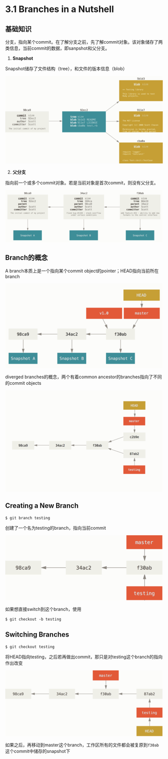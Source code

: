 # 3.1 Branches in a Nutshell

## 基础知识

分支，指向某个commit。在了解分支之前，先了解commit对象。该对象储存了两类信息，当前commit的数据，即sanpshot和父分支。

1. **Snapshot**

Snapshot储存了文件结构（tree），和文件的版本信息（blob）

![image-20190819162259135](assets/section1/image-20190819162259135.png)

2. **父分支**

指向前一个或多个commit对象。若是当前对象是首次commit，则没有父分支。

![image-20190819162129816](assets/section1/image-20190819162129816.png)

## Branch的概念

A branch本质上是一个指向某个commit object的pointer；HEAD指向当前所在branch

![image-20190819163549440](assets/section1/image-20190819163549440.png)

diverged branches的概念，两个有着common ancestor的branches指向了不同的commit objects

![image-20190819164544666](assets/section1/image-20190819164544666.png)



## Creating a New Branch

```
$ git branch testing
```

创建了一个名为testing的branch，指向当前commit

![image-20190819163709917](assets/section1/image-20190819163709917.png)

如果想直接switch到这个branch，使用

```
$ git checkout -b testing
```



## Switching Branches

```
$ git checkout testing
```

将HEAD指向testing，之后若再做出commit，那只是对testing这个branch的指向作出改变

![image-20190819164202816](assets/section1/image-20190819164202816.png)

如果之后，再移动到master这个branch，工作区所有的文件都会被复原到`f30ab`这个commit中储存的snapshot下

